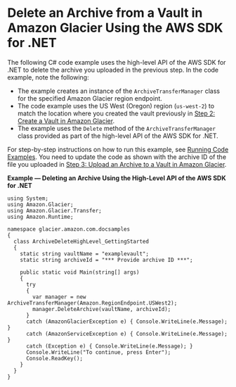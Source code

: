 # Delete an Archive from a Vault in Amazon Glacier Using the AWS SDK for \.NET<a name="getting-started-delete-archive-dotnet"></a>

The following C\# code example uses the high\-level API of the AWS SDK for \.NET to delete the archive you uploaded in the previous step\. In the code example, note the following:
+ The example creates an instance of the `ArchiveTransferManager` class for the specified Amazon Glacier region endpoint\.
+ The code example uses the US West \(Oregon\) region \(`us-west-2`\) to match the location where you created the vault previously in [Step 2: Create a Vault in Amazon Glacier](getting-started-create-vault.md)\. 
+ The example uses the `Delete` method of the `ArchiveTransferManager` class provided as part of the high\-level API of the AWS SDK for \.NET\. 

For step\-by\-step instructions on how to run this example, see [Running Code Examples](using-aws-sdk-for-dot-net.md#setting-up-and-testing-sdk-dotnet)\. You need to update the code as shown with the archive ID of the file you uploaded in [Step 3: Upload an Archive to a Vault in Amazon Glacier](getting-started-upload-archive.md)\. 

**Example — Deleting an Archive Using the High\-Level API of the AWS SDK for \.NET**  <a name="GS_ExampleDeleteArchiveDotNet"></a>

```
using System;
using Amazon.Glacier;
using Amazon.Glacier.Transfer;
using Amazon.Runtime;

namespace glacier.amazon.com.docsamples
{
  class ArchiveDeleteHighLevel_GettingStarted
  {
    static string vaultName = "examplevault";
    static string archiveId = "*** Provide archive ID ***";

    public static void Main(string[] args)
    {
      try
      {
        var manager = new ArchiveTransferManager(Amazon.RegionEndpoint.USWest2);
        manager.DeleteArchive(vaultName, archiveId);
      }
      catch (AmazonGlacierException e) { Console.WriteLine(e.Message); }
      catch (AmazonServiceException e) { Console.WriteLine(e.Message); }
      catch (Exception e) { Console.WriteLine(e.Message); }
      Console.WriteLine("To continue, press Enter");
      Console.ReadKey();
    }
  }
}
```